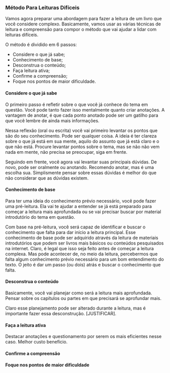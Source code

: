 ### Método Para Leituras Difíceis

Vamos agora preparar uma abordagem para fazer a leitura de um livro que você considere complexo. Basicamente, vamos usar as várias técnicas de leitura e compreensão para compor o método que vai ajudar a lidar com leituras difíceis.

O método é dividido em 6 passos:

* Considere o que já sabe;
* Conhecimento de base;
* Desconstrua o conteúdo;
* Faça leitura ativa;
* Confirme a compreensão;
* Foque nos pontos de maior dificuldade.

#### Considere o que já sabe

O primeiro passo é refletir sobre o que você já conhece do tema em questão. Você pode tanto fazer isso mentalmente quanto criar anotações. A vantagem de anotar, é que cada ponto anotado pode ser um gatilho para que você lembre de ainda mais informações.

Nessa reflexão (oral ou escrita) você vai primeiro levantar os pontos que são do seu conhecimento. Pode ser qualquer coisa. A ideia é ter clareza sobre o que já está em sua mente, aquilo do assunto que já está claro e o que não está. Procure levantar pontos sobre o tema, mas se não não vem nada em mente, não precisa se preocupar, siga em frente.

Seguindo em frente, você agora vai levantar suas principais dúvidas. De novo, pode ser oralmente ou anotando. Recomendo anotar, mas é uma escolha sua. Simplismente pensar sobre essas dúvidas é melhor do que não considerar que as dúvidas existem.

#### Conhecimento de base

Para ter uma ideia do conhecimento prévio necessário, você pode fazer uma pré-leitura. Ela vai te ajudar a entender se já está preparado para começar a leitura mais aprofundada ou se vai precisar buscar por material introdutório do tema em questão.

Com base na pré-leitura, você será capaz de identificar e buscar o conhecimento que falta para dar início a leitura principal. Esse conhecimento de base pode ser adquirido através da leitura de materiais introdutórios que podem ser livros mais básicos ou conteúdos pesquisados na internet. Claro, é legal que isso seja feito antes de começar a leitura complexa. Mas pode acontecer de, no meio da leitura, percebermos que falta algum conhecimento prévio necessário para um bom entendimento do texto. O jeito é dar um passo (ou dois) atrás e buscar o conhecimento que falta.

#### Desconstrua o conteúdo

Basicamente, você vai planejar como será a leitura mais aprofundada. Pensar sobre os capítulos ou partes em que precisará se aprofundar mais.

Claro esse planejamento pode ser alterado durante a leitura, mas é importante fazer essa desconstrução. [JUSTIFICAR].

#### Faça a leitura ativa

Destacar anotações e questionamento por serem os mais eficientes nesse caso. Melhor custo benefício.

#### Confirme a compreensão

#### Foque nos pontos de maior dificuldade
